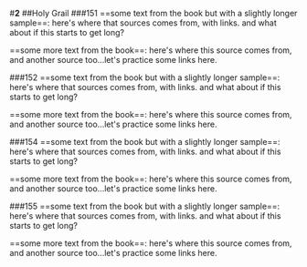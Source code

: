 #**2**
##Holy Grail
###151
==some text from the book but with a slightly longer sample==:
here's where that sources comes from, with links. and what about if this starts to get long?

==some more text from the book==:
here's where this source comes from, and another source too...let's practice some links here.

###152
==some text from the book but with a slightly longer sample==: here's where that sources comes from, with links. and what about if this starts to get long?

==some more text from the book==:
here's where this source comes from, and another source too...let's practice some links here.

###154
==some text from the book but with a slightly longer sample==: here's where that sources comes from, with links. and what about if this starts to get long?

==some more text from the book==:
here's where this source comes from, and another source too...let's practice some links here.

###155
==some text from the book but with a slightly longer sample==: here's where that sources comes from, with links. and what about if this starts to get long?

==some more text from the book==:
here's where this source comes from, and another source too...let's practice some links here.